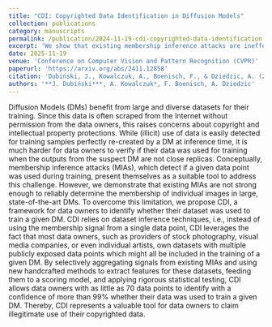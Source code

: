 ```yaml
---
title: "CDI: Copyrighted Data Identification in Diffusion Models"
collection: publications
category: manuscripts
permalink: /publication/2024-11-19-cdi-copyrighted-data-identification
excerpt: 'We show that existing membership inference attacks are ineffective for large diffusion models and we propose CDI, a dataset inference approach that aggregates signals across many samples to reliably detect copyrighted training data with over 99% confidence.'
date: 2025-11-19
venue: 'Conference on Computer Vision and Pattern Recognition (CVPR)'
paperurl: 'https://arxiv.org/abs/2411.12858'
citation: 'Dubiński, J., Kowalczuk, A., Boenisch, F., & Dziedzic, A. (2025). "CDI: Copyrighted Data Identification in Diffusion Models." In CVPR 2025.'
authors: '**J. Dubiński***, A. Kowalczuk*, F. Boenisch, A. Dziedzic'
---
```

Diffusion Models (DMs) benefit from large and diverse datasets for their training. Since this data is often scraped from the Internet without permission from the data owners, this raises concerns about copyright and intellectual property protections. While (illicit) use of data is easily detected for training samples perfectly re-created by a DM at inference time, it is much harder for data owners to verify if their data was used for training when the outputs from the suspect DM are not close replicas. Conceptually, membership inference attacks (MIAs), which detect if a given data point was used during training, present themselves as a suitable tool to address this challenge. However, we demonstrate that existing MIAs are not strong enough to reliably determine the membership of individual images in large, state-of-the-art DMs. To overcome this limitation, we propose CDI, a framework for data owners to identify whether their dataset was used to train a given DM. CDI relies on dataset inference techniques, i.e., instead of using the membership signal from a single data point, CDI leverages the fact that most data owners, such as providers of stock photography, visual media companies, or even individual artists, own datasets with multiple publicly exposed data points which might all be included in the training of a given DM. By selectively aggregating signals from existing MIAs and using new handcrafted methods to extract features for these datasets, feeding them to a scoring model, and applying rigorous statistical testing, CDI allows data owners with as little as 70 data points to identify with a confidence of more than 99% whether their data was used to train a given DM. Thereby, CDI represents a valuable tool for data owners to claim illegitimate use of their copyrighted data.